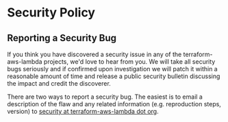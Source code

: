 <!-- Space: Projects -->
<!-- Parent: TerraformAwsLambda -->
<!-- Title: Security TerraformAwsLambda -->
<!-- Label: TerraformAwsLambda -->
<!-- Label: Security -->
<!-- Include: docs/disclaimer.md -->
<!-- Include: ac:toc -->

# Security Policy

## Reporting a Security Bug

If you think you have discovered a security issue in any of the terraform-aws-lambda projects, we'd love to hear from you. We will take all security bugs seriously and if confirmed upon investigation we will patch it within a reasonable amount of time and release a public security bulletin discussing the impact and credit the discoverer.

There are two ways to report a security bug. The easiest is to email a description of the flaw and any related information (e.g. reproduction steps, version) to [security at terraform-aws-lambda dot org](mailto:security@hadenlabs.com).
